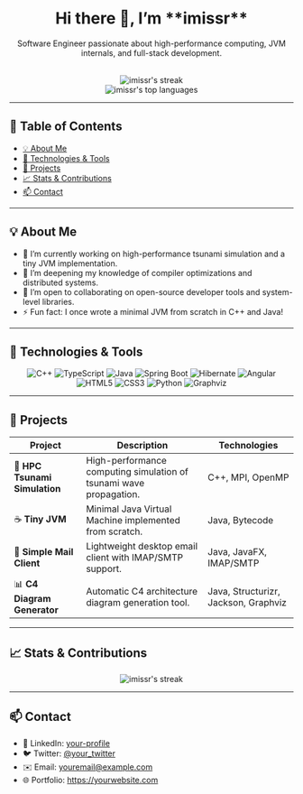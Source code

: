 <div align="center">
  <h1>Hi there 👋, I’m **imissr**</h1>
  <p>Software Engineer passionate about high-performance computing, JVM internals, and full-stack development.</p>
  <br/>
  <img src="https://github-readme-streak-stats.herokuapp.com/?user=imissr&theme=vue-dark&hide_border=true" alt="imissr's streak" />
  <br/>
  <img src="https://github-readme-stats.vercel.app/api/top-langs/?username=imissr&theme=vue-dark&show_icons=true&hide_border=true&layout=compact" alt="imissr's top languages" />
</div>

---

## 📑 Table of Contents

- [💡 About Me](#-about-me)  
- [🧰 Technologies & Tools](#-technologies--tools)  
- [🚀 Projects](#-projects)  
- [📈 Stats & Contributions](#-stats--contributions)  
- [📫 Contact](#-contact)  

---

## 💡 About Me

- 🔭 I’m currently working on high-performance tsunami simulation and a tiny JVM implementation.  
- 🌱 I’m deepening my knowledge of compiler optimizations and distributed systems.  
- 👯 I’m open to collaborating on open-source developer tools and system-level libraries.  
- ⚡ Fun fact: I once wrote a minimal JVM from scratch in C++ and Java!

---

## 🧰 Technologies & Tools

<div align="center">
  <img src="https://img.shields.io/badge/C++-00599C?logo=c%2B%2B&logoColor=white" alt="C++"/>
  <img src="https://img.shields.io/badge/TypeScript-3178C6?logo=typescript&logoColor=white" alt="TypeScript"/>
  <img src="https://img.shields.io/badge/Java-007396?logo=java&logoColor=white" alt="Java"/>
  <img src="https://img.shields.io/badge/SpringBoot-6DB33F?logo=spring&logoColor=white" alt="Spring Boot"/>
  <img src="https://img.shields.io/badge/Hibernate-59666C?logo=hibernate&logoColor=white" alt="Hibernate"/>
  <img src="https://img.shields.io/badge/Angular-DD0031?logo=angular&logoColor=white" alt="Angular"/>
  <img src="https://img.shields.io/badge/HTML5-E34F26?logo=html5&logoColor=white" alt="HTML5"/>
  <img src="https://img.shields.io/badge/CSS3-1572B6?logo=css3&logoColor=white" alt="CSS3"/>
  <img src="https://img.shields.io/badge/Python-3776AB?logo=python&logoColor=white" alt="Python"/>
  <img src="https://img.shields.io/badge/Graphviz-E1000F?logo=graphviz&logoColor=white" alt="Graphviz"/>
</div>

---

## 🚀 Projects

| Project                         | Description                                                        | Technologies                             |
|---------------------------------|--------------------------------------------------------------------|------------------------------------------|
| 🌊 **HPC Tsunami Simulation**    | High-performance computing simulation of tsunami wave propagation. | C++, MPI, OpenMP                         |
| ☕ **Tiny JVM**                   | Minimal Java Virtual Machine implemented from scratch.             | Java, Bytecode                          |
| 📧 **Simple Mail Client**        | Lightweight desktop email client with IMAP/SMTP support.           | Java, JavaFX, IMAP/SMTP                  |
| 📊 **C4 Diagram Generator**      | Automatic C4 architecture diagram generation tool.                 | Java, Structurizr, Jackson, Graphviz     |

---

## 📈 Stats & Contributions

<p align="center">
  <img src="https://github-readme-streak-stats.herokuapp.com/?user=imissr&theme=vue-dark&hide_border=true" alt="imissr's streak" />
</p>

---

## 📫 Contact

- 🔗 LinkedIn: [your-profile](https://linkedin.com/in/yourprofile)  
- 🐦 Twitter: [@your_twitter](https://twitter.com/your_twitter)  
- ✉️ Email: youremail@example.com  
- 🌐 Portfolio: https://yourwebsite.com  
